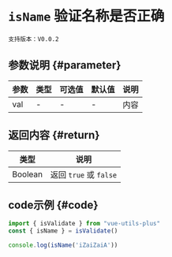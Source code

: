 # `isName` 验证名称是否正确

`支持版本：V0.0.2`


## 参数说明 {#parameter}

| 参数  | 类型  | 可选值 | 默认值 | 说明  |
|-----|-----|-----|-----|-----|
| val | -   | -   | -   | 内容  |


## 返回内容 {#return}

| 类型      | 说明                  |
|---------|---------------------|
| Boolean | 返回 `true` 或 `false` |


## code示例 {#code}

```javascript
import { isValidate } from "vue-utils-plus"
const { isName } = isValidate()

console.log(isName('iZaiZaiA'))
```
